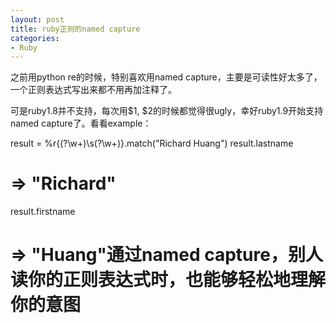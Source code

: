 ```yaml
---
layout: post
title: ruby正则的named capture
categories:
- Ruby
---
```

之前用python re的时候，特别喜欢用named capture，主要是可读性好太多了，一个正则表达式写出来都不用再加注释了。

可是ruby1.8并不支持，每次用$1, $2的时候都觉得很ugly，幸好ruby1.9开始支持named capture了。看看example：


result = %r{(?<lastname>\w+)\s(?<firhestname>\w+)}.match("Richard Huang")
result.lastname
# => "Richard"
result.firstname
# => "Huang"通过named capture，别人读你的正则表达式时，也能够轻松地理解你的意图




